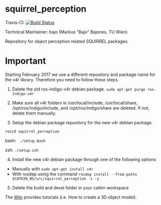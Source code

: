 squirrel_perception
===================

Travis-CI: [![Build Status](https://travis-ci.org/squirrel-project/squirrel_perception.svg?branch=indigo_dev)](https://travis-ci.org/squirrel-project/squirrel_perception)


Technical Maintainer: bajo (Markus "Bajo" Bajones, TU Wien)

Repository for object perception related SQUIRREL packages.

# Important

Starting February 2017 we use a different repository and package name for the v4r library. Therefore you need to follow these steps.

1. Delete the old ros-indigo-v4r debian package.
`sudo apt-get purge ros-indigo-v4r`

2. Make sure all v4r folders in /usr/local/include, /usr/local/share, /opt/ros/indigo/include, and /opt/ros/indigo/share are deleted. If not, delete them manually.

3. Setup the debian package repository for the new v4r debian package.

```roscd squirrel_perception ```

bash: ``` ./setup.bash```

zsh: ```./setup.zsh```

4. Install the new v4r debian package through one of the following options
  * Manually with `sudo apt-get install v4r`
  * With rosdep using the command ```rosdep install --from-paths $CATKIN_WS/src/squirrel_perception -i -y```

5. Delete the build and devel folder in your catkin workspace


The [Wiki](https://github.com/squirrel-project/squirrel_perception/wiki) provides tutorials (i.e. How to create a 3D object model).
